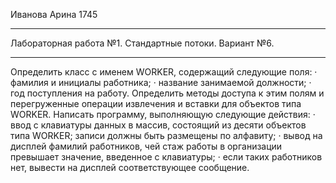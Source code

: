 
Иванова Арина 1745
____________________
Лабораторная работа №1. Стандартные потоки. Вариант №6.
____________________
Определить класс с именем WORKER, содержащий следующие поля: · фамилия и инициалы работника; · название занимаемой должности; · год поступления на работу. Определить методы доступа к этим полям и перегруженные операции извлечения и вставки для объектов типа WORKER. Написать программу, выполняющую следующие действия: · ввод с клавиатуры данных в массив, состоящий из десяти объектов типа WORKER; записи должны быть размещены по алфавиту; · вывод на дисплей фамилий работников, чей стаж работы в организации превышает значение, введенное с клавиатуры; · если таких работников нет, вывести на дисплей соответствующее сообщение.
